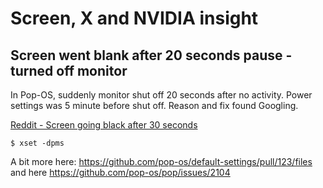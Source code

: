 # Screen, X and NVIDIA insight



## Screen went blank after 20 seconds pause - turned off monitor

In Pop-OS, suddenly monitor shut off 20 seconds after no activity. Power settings was 5 minute before shut off.  Reason and fix found Googling.

[Reddit - Screen going black after 30 seconds](https://www.reddit.com/r/pop_os/comments/eln8bp/screen_going_black_after_30_seconds/?utm_source=share&utm_medium=web2x&context=3)

```console
$ xset -dpms
```

A bit more here: https://github.com/pop-os/default-settings/pull/123/files
and here https://github.com/pop-os/pop/issues/2104

